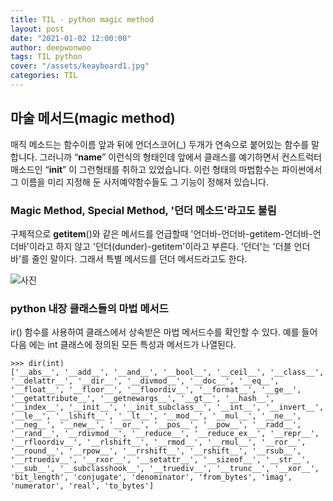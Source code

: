 ```yaml
---
title: TIL - python magic method
layout: post
date: "2021-01-02 12:00:00"
author: deepwonwoo
tags: TIL python
cover: "/assets/keayboard1.jpg"
categories: TIL
---
```




## 마술 메서드(magic method)

매직 메소드는 함수이름 앞과 뒤에 언더스코어(_) 두개가 연속으로 붙어있는 함수를 말합니다. 그러니까 “__name__” 이런식의 형태인데 앞에서 클래스를 예기하면서 컨스트럭터 매소드인 “__init__” 이 그런형태를 취하고 있었습니다. 이런 형태의 마법함수는 파이썬에서 그 이름을 미리 지정해 둔 사저예약함수들도 그 기능이 정해져 있습니다.


### Magic Method, Special Method, '던더 메소드'라고도 불림

구체적으로 __getitem__()와 같은 메서드를 언급할때 '언더바-언더바-getitem-언더바-언더바'이라고 하지 않고 '던더(dunder)-getitem'이라고 부른다. '던더'는 '더블 언더바'를 줄인 말이다. 그래서 특별 메서드를 던더 메서드라고도 한다.


![사진](https://media.vlpt.us/images/hyeseong-dev/post/ff537a25-e187-477e-95aa-b23e5ce27f83/marvin_the_magician[1].png)


### python 내장 클래스들의 마법 메서드
ir() 함수를 사용하여 클래스에서 상속받은 마법 메서드수를 확인할 수 있다. 예를 들어 다음 에는 int 클래스에 정의된 모든 특성과 메서드가 나열된다.

```
>>> dir(int)
['__abs__', '__add__', '__and__', '__bool__', '__ceil__', '__class__', '__delattr__', '__dir__', '__divmod__', '__doc__', '__eq__', '__float__', '__floor__', '__floordiv__', '__format__', '__ge__', '__getattribute__', '__getnewargs__', '__gt__', '__hash__', '__index__', '__init__', '__init_subclass__', '__int__', '__invert__', '__le__', '__lshift__', '__lt__', '__mod__', '__mul__', '__ne__', '__neg__', '__new__', '__or__', '__pos__', '__pow__', '__radd__', '__rand__', '__rdivmod__', '__reduce__', '__reduce_ex__', '__repr__', '__rfloordiv__', '__rlshift__', '__rmod__', '__rmul__', '__ror__', '__round__', '__rpow__', '__rrshift__', '__rshift__', '__rsub__', '__rtruediv__', '__rxor__', '__setattr__', '__sizeof__', '__str__', '__sub__', '__subclasshook__', '__truediv__', '__trunc__', '__xor__', 'bit_length', 'conjugate', 'denominator', 'from_bytes', 'imag', 'numerator', 'real', 'to_bytes']
```